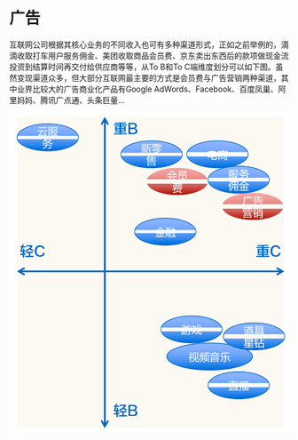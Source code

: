 # 广告

互联网公司根据其核心业务的不同收入也可有多种渠道形式，正如之前举例的，滴滴收取打车用户服务佣金、美团收取商品会员费、京东卖出东西后的款项做现金流投资到结算时间再交付给供应商等等，从To B和To C端维度划分可以如下图。虽然变现渠道众多，但大部分互联网最主要的方式是会员费与广告营销两种渠道，其中业界比较大的广告商业化产品有Google AdWords、Facebook、百度凤巢、阿里妈妈、腾讯广点通、头条巨量...

![](../../../.gitbook/assets/screenshot-from-2019-11-24-21-28-51.png)

